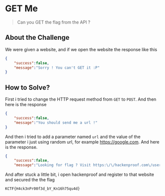 # GET Me
> Can you GET the flag from the API ?

## About the Challenge
We were given a website, and if we open the website the response like this

```json
{
    "success":false,
    "message":"Sorry ! You can't GET it :P"
}
```

## How to Solve?
First i tried to change the HTTP request method from `GET` to `POST`. And then here is the response

```json
{
    "success":false,
    "message":"You should send me a url !"
}
```
And then i tried to add a parameter named `url` and the value of the parameter i just using random url, for example https://google.com. And here is the response.

```json
{
    "success":false,
    "message":"Looking for flag ? Visit https:\/\/hackenproof.com\/user\/security"}
```

And after stuck a little bit, i open hackenproof and register to that website and secured the the flag
```
KCTF{H4ck3nPr00f3d_bY_Kn16h75qu4d}
```